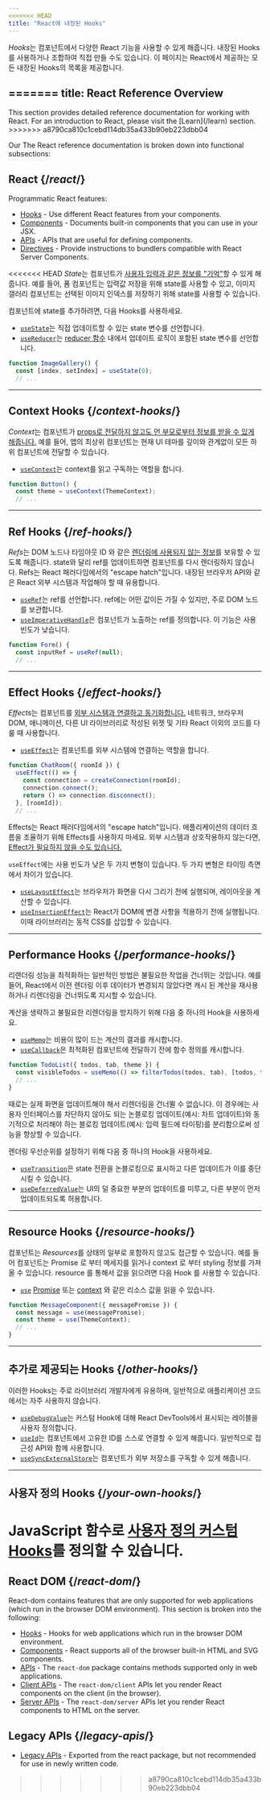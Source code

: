 ```yaml
---
<<<<<<< HEAD
title: "React에 내장된 Hooks"
---
```


<Intro>

*Hooks*는 컴포넌트에서 다양한 React 기능을 사용할 수 있게 해줍니다. 내장된 Hooks를 사용하거나 조합하여 직접 만들 수도 있습니다. 이 페이지는 React에서 제공하는 모든 내장된 Hooks의 목록을 제공합니다.

=======
title: React Reference Overview
---

<Intro>
This section provides detailed reference documentation for working with React. 
For an introduction to React, please visit the [Learn](/learn) section. 
>>>>>>> a8790ca810c1cebd114db35a433b90eb223dbb04
</Intro>

Our The React reference documentation is broken down into functional subsections: 

## React {/*react*/}
Programmatic React features:  
* [Hooks](/reference/react/hooks) - Use different React features from your components.
* [Components](/reference/react/components) - Documents built-in components that you can use in your JSX.
* [APIs](/reference/react/apis) - APIs that are useful for defining components. 
* [Directives](/reference/react/directives) - Provide instructions to bundlers compatible with React Server Components.

<<<<<<< HEAD
*State*는 컴포넌트가 [사용자 입력과 같은 정보를 "기억"](/learn/state-a-components-memory)할 수 있게 해줍니다. 예를 들어, 폼 컴포넌트는 입력값 저장을 위해 state를 사용할 수 있고, 이미지 갤러리 컴포넌트는 선택된 이미지 인덱스를 저장하기 위해 state를 사용할 수 있습니다.

컴포넌트에 state를 추가하려면, 다음 Hooks를 사용하세요.

* [`useState`](/reference/react/useState)는 직접 업데이트할 수 있는 state 변수를 선언합니다.
* [`useReducer`](/reference/react/useReducer)는 [reducer 함수](/learn/extracting-state-logic-into-a-reducer) 내에서 업데이트 로직이 포함된 state 변수를 선언합니다.

```js
function ImageGallery() {
  const [index, setIndex] = useState(0);
  // ...
```

---

## Context Hooks {/*context-hooks*/}

*Context*는 컴포넌트가 [props로 전달하지 않고도 먼 부모로부터 정보를 받을 수 있게 해줍니다.](/learn/passing-props-to-a-component) 예를 들어, 앱의 최상위 컴포넌트는 현재 UI 테마를 깊이와 관계없이 모든 하위 컴포넌트에 전달할 수 있습니다.

* [`useContext`](/reference/react/useContext)는 context를 읽고 구독하는 역할을 합니다.

```js
function Button() {
  const theme = useContext(ThemeContext);
  // ...
```

---

## Ref Hooks {/*ref-hooks*/}

*Refs*는 DOM 노드나 타임아웃 ID 와 같은 [렌더링에 사용되지 않는 정보](/learn/referencing-values-with-refs)를 보유할 수 있도록 해줍니다. state와 달리 ref를 업데이트하면 컴포넌트를 다시 렌더링하지 않습니다. Refs는 React 패러다임에서의 "escape hatch"입니다. 내장된 브라우저 API와 같은 React 외부 시스템과 작업해야 할 때 유용합니다.

* [`useRef`](/reference/react/useRef)는 ref를 선언합니다. ref에는 어떤 값이든 가질 수 있지만, 주로 DOM 노드를 보관합니다.
* [`useImperativeHandle`](/reference/react/useImperativeHandle)은 컴포넌트가 노출하는 ref를 정의합니다. 이 기능은 사용 빈도가 낮습니다.

```js
function Form() {
  const inputRef = useRef(null);
  // ...
```

---

## Effect Hooks {/*effect-hooks*/}

*Effects*는 컴포넌트를 [외부 시스템과 연결하고 동기화합니다.](/learn/synchronizing-with-effects) 네트워크, 브라우저 DOM, 애니메이션, 다른 UI 라이브러리로 작성된 위젯 및 기타 React 이외의 코드를 다룰 때 사용합니다.

* [`useEffect`](/reference/react/useEffect)는 컴포넌트를 외부 시스템에 연결하는 역할을 합니다.

```js
function ChatRoom({ roomId }) {
  useEffect(() => {
    const connection = createConnection(roomId);
    connection.connect();
    return () => connection.disconnect();
  }, [roomId]);
  // ...
```

Effects는 React 패러다임에서의 "escape hatch"입니다. 애플리케이션의 데이터 흐름을 조율하기 위해 Effects를 사용하지 마세요. 외부 시스템과 상호작용하지 않는다면, [Effect가 필요하지 않을 수도 있습니다.](/learn/you-might-not-need-an-effect)

`useEffect`에는 사용 빈도가 낮은 두 가지 변형이 있습니다. 두 가지 변형은 타이밍 측면에서 차이가 있습니다.

* [`useLayoutEffect`](/reference/react/useLayoutEffect)는 브라우저가 화면을 다시 그리기 전에 실행되며, 레이아웃을 계산할 수 있습니다.
* [`useInsertionEffect`](/reference/react/useInsertionEffect)는 React가 DOM에 변경 사항을 적용하기 전에 실행됩니다. 이때 라이브러리는 동적 CSS를 삽입할 수 있습니다.

---

## Performance Hooks {/*performance-hooks*/}

리렌더링 성능을 최적화하는 일반적인 방법은 불필요한 작업을 건너뛰는 것입니다. 예를 들어, React에서 이전 렌더링 이후 데이터가 변경되지 않았다면 캐시 된 계산을 재사용하거나 리렌더링을 건너뛰도록 지시할 수 있습니다.

계산을 생략하고 불필요한 리렌더링을 방지하기 위해 다음 중 하나의 Hook을 사용하세요.

- [`useMemo`](/reference/react/useMemo)는 비용이 많이 드는 계산의 결과를 캐시합니다.
- [`useCallback`](/reference/react/useCallback)은 최적화된 컴포넌트에 전달하기 전에 함수 정의를 캐시합니다.

```js
function TodoList({ todos, tab, theme }) {
  const visibleTodos = useMemo(() => filterTodos(todos, tab), [todos, tab]);
  // ...
}
```

때로는 실제 화면을 업데이트해야 해서 리렌더링을 건너뛸 수 없습니다. 이 경우에는 사용자 인터페이스를 차단하지 않아도 되는 논블로킹 업데이트(예시: 차트 업데이트)와 동기적으로 처리해야 하는 블로킹 업데이트(예시: 입력 필드에 타이핑)를 분리함으로써 성능을 향상할 수 있습니다.

렌더링 우선순위를 설정하기 위해 다음 중 하나의 Hook을 사용하세요.

- [`useTransition`](/reference/react/useTransition)은 state 전환을 논블로킹으로 표시하고 다른 업데이트가 이를 중단시킬 수 있습니다.
- [`useDeferredValue`](/reference/react/useDeferredValue)는 UI의 덜 중요한 부분의 업데이트를 미루고, 다른 부분이 먼저 업데이트되도록 허용합니다.

---

## Resource Hooks {/*resource-hooks*/}

컴포넌트는 *Resources*를 상태의 일부로 포함하지 않고도 접근할 수 있습니다. 예를 들어 컴포넌트는 Promise 로 부터 메세지를 읽거나 context 로 부터 styling 정보를 가져올 수 있습니다.
resource 를 통해서 값을 읽으려면 다음 Hook 를 사용할 수 있습니다.


- [`use`](/reference/react/use) [Promise](https://developer.mozilla.org/en-US/docs/Web/JavaScript/Reference/Global_Objects/Promise) 또는 [context](/learn/passing-data-deeply-with-context) 와 같은 리소스 값을 읽을 수 있습니다.

```js
function MessageComponent({ messagePromise }) {
  const message = use(messagePromise);
  const theme = use(ThemeContext);
  // ...
}
```

---

## 추가로 제공되는 Hooks {/*other-hooks*/}

이러한 Hooks는 주로 라이브러리 개발자에게 유용하며, 일반적으로 애플리케이션 코드에서는 자주 사용하지 않습니다.

- [`useDebugValue`](/reference/react/useDebugValue)는 커스텀 Hook에 대해 React DevTools에서 표시되는 레이블을 사용자 정의합니다.
- [`useId`](/reference/react/useId)는 컴포넌트에서 고유한 ID를 스스로 연결할 수 있게 해줍니다. 일반적으로 접근성 API와 함께 사용합니다.
- [`useSyncExternalStore`](/reference/react/useSyncExternalStore)는 컴포넌트가 외부 저장소를 구독할 수 있게 해줍니다.

---

## 사용자 정의 Hooks {/*your-own-hooks*/}

JavaScript 함수로 [사용자 정의 커스텀 Hooks](/learn/reusing-logic-with-custom-hooks#extracting-your-own-custom-hook-from-a-component)를 정의할 수 있습니다.
=======
## React DOM {/*react-dom*/}
React-dom contains features that are only supported for web applications 
(which run in the browser DOM environment). This section is broken into the following:

* [Hooks](/reference/react-dom/hooks) - Hooks for web applications which run in the browser DOM environment.
* [Components](/reference/react-dom/components) - React supports all of the browser built-in HTML and SVG components.
* [APIs](/reference/react-dom) - The `react-dom` package contains methods supported only in web applications.
* [Client APIs](/reference/react-dom/client) - The `react-dom/client` APIs let you render React components on the client (in the browser). 
* [Server APIs](/reference/react-dom/server) - The `react-dom/server` APIs let you render React components to HTML on the server.

## Legacy APIs {/*legacy-apis*/}
* [Legacy APIs](/reference/react/legacy) - Exported from the react package, but not recommended for use in newly written code. 
>>>>>>> a8790ca810c1cebd114db35a433b90eb223dbb04
